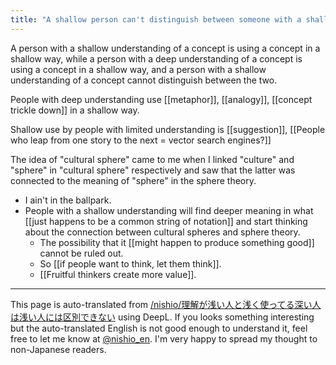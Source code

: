 ```yaml
---
title: "A shallow person can't distinguish between someone with a shallow understanding and a deep person who uses it shallowly."
---
```


A person with a shallow understanding of a concept is using a concept in a shallow way, while a person with a deep understanding of a concept is using a concept in a shallow way, and a person with a shallow understanding of a concept cannot distinguish between the two.

People with deep understanding use [[metaphor]], [[analogy]], [[concept trickle down]] in a shallow way.

Shallow use by people with limited understanding is [[suggestion]], [[People who leap from one story to the next = vector search engines?]]

The idea of "cultural sphere" came to me when I linked "culture" and "sphere" in "cultural sphere" respectively and saw that the latter was connected to the meaning of "sphere" in the sphere theory.
- I ain't in the ballpark.
- People with a shallow understanding will find deeper meaning in what [[just happens to be a common string of notation]] and start thinking about the connection between cultural spheres and sphere theory.
    - The possibility that it [[might happen to produce something good]] cannot be ruled out.
    - So [[if people want to think, let them think]].
    - [[Fruitful thinkers create more value]].

---
This page is auto-translated from [/nishio/理解が浅い人と浅く使ってる深い人は浅い人には区別できない](https://scrapbox.io/nishio/理解が浅い人と浅く使ってる深い人は浅い人には区別できない) using DeepL. If you looks something interesting but the auto-translated English is not good enough to understand it, feel free to let me know at [@nishio_en](https://twitter.com/nishio_en). I'm very happy to spread my thought to non-Japanese readers.